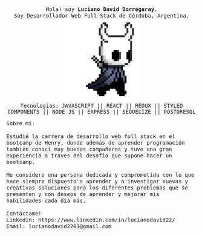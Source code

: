 <p align="center">
  <br>
  <samp>
    Hola! soy <b>Luciano David Dorregaray</b>.
    <br>Soy Desarrollador Web Full Stack de Córdoba, Argentina.<br>

</samp>

  <img src="https://raw.githubusercontent.com/TanZng/TanZng/master/assets/hollor_knight3.gif" width="200"/>

</p>

<samp align="center">
<p>
Tecnologías:
JAVASCRIPT || REACT || REDUX || STYLED COMPONENTS || NODE JS || EXPRESS || SEQUELIZE || POSTGRESQL
</p>

</samp>
<samp>
Sobre mi:
  <br>
 <br>Estudié la carrera de desarrollo web full stack en el bootcamp de Henry, donde además de aprender programación también conocí muy buenos compañeros y tuve una gran experiencia a traves del desafío que supone hacer un bootcamp.
  <br>
 <br>Me considero una persona dedicada y comprometida con lo que hace siempre dispuesto a aprender y a investigar nuevas y creativas soluciones para los diferentes problemas que se presenten y con deseos de aprender y mejorar mis habilidades cada día más.
  <br>
  <br>Contáctame!
  <br> Linkedin: https://www.linkedin.com/in/lucianodavid22/
  <br> Email: lucianodavid2201@gmail.com 
</samp>

